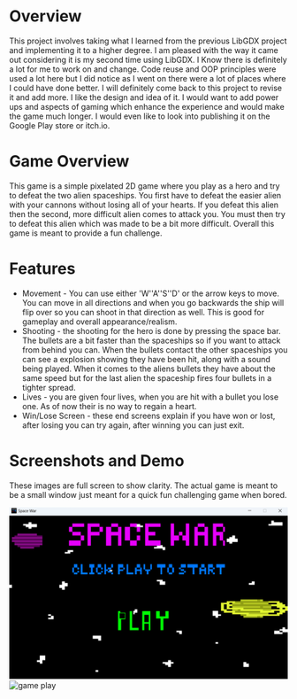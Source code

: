 # Overview 
This project involves taking what I learned from the previous LibGDX project and implementing it to a higher degree. I am pleased with the way it came out considering it is my second time using LibGDX. 
I Know there is definitely a lot for me to work on and change. Code reuse and OOP principles were used a lot here but I did notice as I went on there were a lot of places where I could have done better. 
I will definitely come back to this project to revise it and add more. I like the design and idea of it. I would want to add power ups and aspects of gaming which enhance the experience and would make the game much longer. 
I would even like to look into publishing it on the Google Play store or itch.io.
# Game Overview
This game is a simple pixelated 2D game where you play as a hero and try to defeat the two alien spaceships. You first have to defeat the easier alien with your cannons without losing all of your hearts. 
If you defeat this alien then the second, more difficult alien comes to attack you. You must then try to defeat this alien which was made to be a bit more difficult. Overall this game is meant to provide
a fun challenge. 
# Features
* Movement - You can use either 'W''A''S''D' or the arrow keys to move. You can move in all directions and when you go backwards the ship will flip over so you can shoot in that direction as well. This is good for gameplay and overall appearance/realism.
* Shooting - the shooting for the hero is done by pressing the space bar. The bullets are a bit faster than the spaceships so if you want to attack from behind you can. When the bullets contact the other spaceships you can see a explosion showing they have been hit, along with a sound being played. When it comes to the aliens bullets they have about the same speed but for the last alien the spaceship fires four bullets in a tighter spread.
* Lives - you are given four lives, when you are hit with a bullet you lose one. As of now their is no way to regain a heart.
* Win/Lose Screen - these end screens explain if you have won or lost, after losing you can try again, after winning you can just exit.
# Screenshots and Demo
These images are full screen to show clarity. The actual game is meant to be a small window just meant for a quick fun challenging game when bored.

![play screem](images/playScreen)
![game play](gamePlay)
